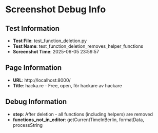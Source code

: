 # Screenshot Debug Info

## Test Information

- **Test File**: test_function_deletion.py
- **Test Name**: test_function_deletion_removes_helper_functions
- **Screenshot Time**: 2025-06-05 23:59:57

## Page Information

- **URL**: http://localhost:8000/
- **Title**: hacka.re - Free, open, för hackare av hackare

## Debug Information

- **step**: After deletion - all functions (including helpers) are removed
- **functions_not_in_editor**: getCurrentTimeInBerlin, formatData, processString

